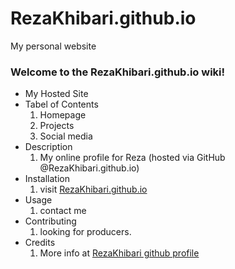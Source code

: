 # RezaKhibari.github.io
My personal website
### Welcome to  the RezaKhibari.github.io wiki!

* My Hosted Site  
* Tabel of Contents
  1. Homepage
  1. Projects
  1. Social media
* Description
  1. My online profile for Reza (hosted via GitHub @RezaKhibari.github.io)  
* Installation 
  1. visit [RezaKhibari.github.io](http://www.rezakhibari.github.io/)
* Usage 
  1. contact me
* Contributing 
  1. looking for producers.
* Credits 
  1. More info at [RezaKhibari github profile](https://github.com/RezaKhibari)
